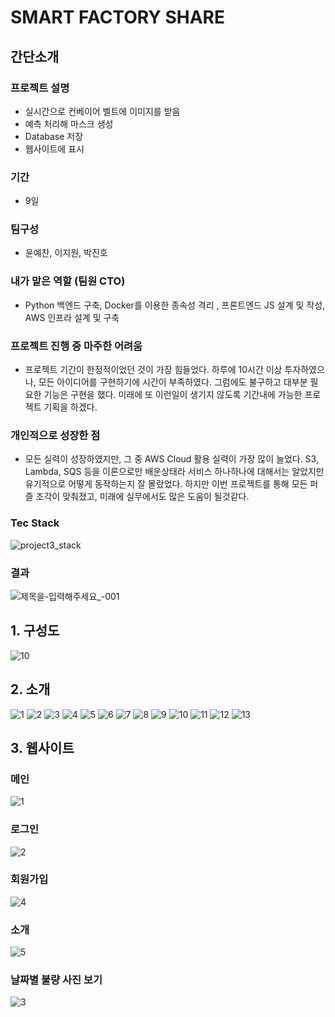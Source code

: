# SMART FACTORY SHARE
## 간단소개
### 프로젝트 설명
- 실시간으로 컨베이어 벨트에 이미지를 받음
- 예측 처리해 마스크 생성
- Database 저장
- 웹사이트에 표시
### 기간
- 9일
### 팀구성
- 윤예찬, 이지원, 박진호

### 내가 맡은 역할 (팀원 CTO)
- Python 백엔드 구축, Docker를 이용한 종속성 격리 , 프론트엔드 JS 설계 및 작성, AWS 인프라 설계 및 구축

### 프로젝트 진행 중 마주한 어려움
- 프로젝트 기간이 한정적이었던 것이 가장 힘들었다. 하루에 10시간 이상 투자하였으나, 모든 아이디어를 구현하기에 시간이 부족하였다. 그럼에도 불구하고 대부분 필요한 기능은 구현을 했다. 미래에 또 이런일이 생기지 않도록 기간내에 가능한 프로젝트 기획을 하겠다.

### 개인적으로 성장한 점
- 모든 실력이 성장하였지만, 그 중 AWS Cloud 활용 실력이 가장 많이 늘었다. S3, Lambda, SQS 등을 이론으로만 배운상태라 서비스 하나하나에 대해서는 알았지만 유기적으로 어떻게 동작하는지 잘 몰랐었다. 하지만 이번 프로젝트를 통해 모든 퍼즐 조각이 맞춰졌고, 미래에 실무에서도 많은 도움이 될것같다.
  
### Tec Stack
![project3_stack](https://github.com/yunyechan9893/sk_rookies_project3/assets/125535111/01611ff5-89cd-476c-afca-40df2918a53c)

### 결과
![제목을-입력해주세요_-001](https://github.com/yunyechan9893/sk_rookies_project3/assets/125535111/1cd62fe0-1926-49f0-9c82-bffc316ff881)

## 1. 구성도
![10](https://user-images.githubusercontent.com/125535111/236663416-a4f5d072-41ae-42fb-ae9b-76ff53ee2f64.png)

## 2. 소개
![1](https://user-images.githubusercontent.com/125535111/236662465-121ec021-290b-4f15-ac6f-8090b470eea7.PNG)
![2](https://user-images.githubusercontent.com/125535111/236662467-13cdf825-a826-4ff3-9607-a7c8e0109de6.PNG)
![3](https://user-images.githubusercontent.com/125535111/236662469-ab7f0566-2fec-4aff-9b66-bc6701f68d65.PNG)
![4](https://user-images.githubusercontent.com/125535111/236662472-d1aee74e-0739-4137-bc44-8a26e3e80f17.PNG)
![5](https://user-images.githubusercontent.com/125535111/236662473-6004862f-f755-493f-aac3-bfc5ce2951e3.PNG)
![6](https://user-images.githubusercontent.com/125535111/236662475-3cf12b8b-2c7c-4f6f-8736-5e873dcc1b22.PNG)
![7](https://user-images.githubusercontent.com/125535111/236662477-7dd6f984-1ecd-4c24-b96c-f40375c93d26.PNG)
![8](https://user-images.githubusercontent.com/125535111/236662478-595c195e-735d-4031-9b44-e7ded77ffdc8.PNG)
![9](https://user-images.githubusercontent.com/125535111/236662479-cdd0bb22-f651-42d9-9d63-1f6dd2e58b0a.PNG)
![10](https://user-images.githubusercontent.com/125535111/236662481-8d4bf7b3-35ac-4fdf-9008-4491b11beae2.PNG)
![11](https://user-images.githubusercontent.com/125535111/236662483-5bb9a532-3303-4e71-aabc-4d4a253dba73.PNG)
![12](https://user-images.githubusercontent.com/125535111/236662484-f49f7c62-0601-4795-8497-a203a99c0bc5.PNG)
![13](https://user-images.githubusercontent.com/125535111/236662485-ce44d222-26f2-4046-8988-f856e27a69c2.PNG)

## 3. 웹사이트
### 메인
![1](https://user-images.githubusercontent.com/125535111/236662149-54b263dd-5fa5-4410-a771-aeef061dd0c2.PNG)
### 로그인
![2](https://user-images.githubusercontent.com/125535111/236662174-88c6e2e4-6665-4595-b449-63b59d91b7d1.PNG)
### 회원가입
![4](https://user-images.githubusercontent.com/125535111/236662180-ccbeabb5-f5ae-4fdf-9557-cfc258b15b02.PNG)
### 소개
![5](https://user-images.githubusercontent.com/125535111/236662181-d21184fa-2c6e-44fd-ba0e-3731454eea8e.PNG)
### 날짜별 불량 사진 보기
![3](https://user-images.githubusercontent.com/125535111/236662177-c70bcd94-edc6-4298-ab4b-85bc1e34de65.jpg)
